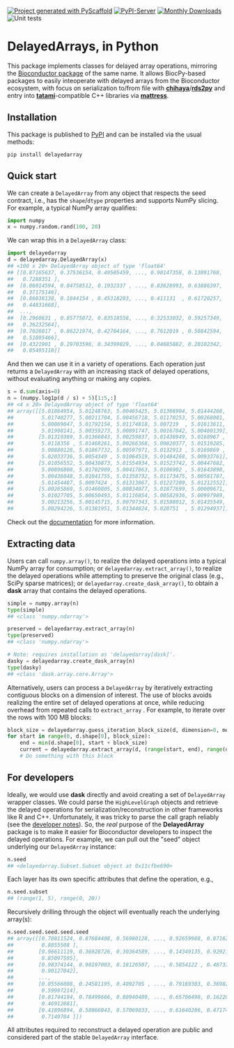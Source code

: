 <!-- These are examples of badges you might want to add to your README:
     please update the URLs accordingly

[![Built Status](https://api.cirrus-ci.com/github/<USER>/DelayedArray.svg?branch=main)](https://cirrus-ci.com/github/<USER>/DelayedArray)
[![ReadTheDocs](https://readthedocs.org/projects/DelayedArray/badge/?version=latest)](https://DelayedArray.readthedocs.io/en/stable/)
[![Coveralls](https://img.shields.io/coveralls/github/<USER>/DelayedArray/main.svg)](https://coveralls.io/r/<USER>/DelayedArray)
[![Conda-Forge](https://img.shields.io/conda/vn/conda-forge/DelayedArray.svg)](https://anaconda.org/conda-forge/DelayedArray)
[![Twitter](https://img.shields.io/twitter/url/http/shields.io.svg?style=social&label=Twitter)](https://twitter.com/DelayedArray)
-->

[![Project generated with PyScaffold](https://img.shields.io/badge/-PyScaffold-005CA0?logo=pyscaffold)](https://pyscaffold.org/)
[![PyPI-Server](https://img.shields.io/pypi/v/DelayedArray.svg)](https://pypi.org/project/DelayedArray/)
[![Monthly Downloads](https://pepy.tech/badge/DelayedArray/month)](https://pepy.tech/project/DelayedArray)
![Unit tests](https://github.com/BiocPy/DelayedArray/actions/workflows/pypi-test.yml/badge.svg)

# DelayedArrays, in Python

This package implements classes for delayed array operations, mirroring the [Bioconductor package](https://bioconductor.org/packages/DelayedArray) of the same name.
It allows BiocPy-based packages to easily inteoperate with delayed arrays from the Bioconductor ecosystem,
with focus on serialization to/from file with [**chihaya**](https://github.com/ArtifactDB/chihaya)/[**rds2py**](https://github.com/BiocPy/rds2py)
and entry into [**tatami**](https://github.com/tatami-inc/tatami)-compatible C++ libraries via [**mattress**](https://github.com/BiocPy/mattress).

## Installation

This package is published to [PyPI](https://pypi.org/project/delayedarray/) and can be installed via the usual methods:

```shell
pip install delayedarray
```

## Quick start

We can create a `DelayedArray` from any object that respects the seed contract,
i.e., has the `shape`/`dtype` properties and supports NumPy slicing.
For example, a typical NumPy array qualifies:

```python
import numpy
x = numpy.random.rand(100, 20)
```

We can wrap this in a `DelayedArray` class:

```python
import delayedarray
d = delayedarray.DelayedArray(x)
## <100 x 20> DelayedArray object of type 'float64'
## [[0.87165637, 0.37536154, 0.49505459, ..., 0.90147358, 0.13091768,
##   0.7288351 ],
##  [0.06014594, 0.04758512, 0.1932337 , ..., 0.83628993, 0.63886397,
##   0.37175146],
##  [0.86038138, 0.1844154 , 0.45318283, ..., 0.411131  , 0.61720257,
##   0.44831668],
##  ...,
##  [0.2960631 , 0.85775072, 0.83518558, ..., 0.32533032, 0.59257349,
##   0.36232564],
##  [0.7026017 , 0.86221974, 0.42704164, ..., 0.7612019 , 0.58842594,
##   0.51895466],
##  [0.4321901 , 0.29703596, 0.34399029, ..., 0.04685882, 0.20102342,
##   0.05495118]]
```

And then we can use it in a variety of operations.
Each operation just returns a `DelayedArray` with an increasing stack of delayed operations, without evaluating anything or making any copies.

```python
s = d.sum(axis=0)
n = (numpy.log1p(d / s) + 5)[1:5,:]
## <4 x 20> DelayedArray object of type 'float64'
## array([[5.01864954, 5.01248763, 5.00465425, 5.01366904, 5.01444268,
##         5.01740277, 5.00211704, 5.00456718, 5.01170253, 5.00268081,
##         5.00069047, 5.01792154, 5.01174818, 5.007219  , 5.01613611,
##         5.01998141, 5.00359273, 5.00891747, 5.00167042, 5.00480139],
##        [5.01319369, 5.01366843, 5.00259837, 5.01438949, 5.0168967 ,
##         5.0118356 , 5.01468261, 5.00266368, 5.00820377, 5.01519285,
##         5.00880128, 5.01867732, 5.00597971, 5.0132913 , 5.0169869 ,
##         5.02033736, 5.0054349 , 5.01064519, 5.01484268, 5.00933761],
##        [5.01056552, 5.00430873, 5.01554934, 5.01523742, 5.00447682,
##         5.00896808, 5.01702989, 5.00417863, 5.0106902 , 5.01643898,
##         5.00436048, 5.01041755, 5.01358732, 5.01173475, 5.00581787,
##         5.01454487, 5.0097424 , 5.01313867, 5.01227209, 5.01212552],
##        [5.00265869, 5.01460805, 5.00834077, 5.01877699, 5.00009671,
##         5.01027705, 5.00650493, 5.01116854, 5.00582936, 5.00997989,
##         5.00213256, 5.00145715, 5.00797343, 5.01588012, 5.01435549,
##         5.00294226, 5.01381951, 5.01344824, 5.020751  , 5.01294937]])
```

Check out the [documentation](https://biocpy.github.io/DelayedArray/) for more information.

## Extracting data

Users can call `numpy.array()`, to realize the delayed operations into a typical NumPy array for consumption;
or `delayedarray.extract_array()`, to realize the delayed operations while attempting to preserve the original class (e.g., SciPy sparse matrices);
or `delayedarray.create_dask_array()`, to obtain a **dask** array that contains the delayed operations.

```python
simple = numpy.array(n)
type(simple)
## <class 'numpy.ndarray'>

preserved = delayedarray.extract_array(n)
type(preserved)
## <class 'numpy.ndarray'>

# Note: requires installation as 'delayedarray[dask]'.
dasky = delayedarray.create_dask_array(n)
type(dasky)
## <class 'dask.array.core.Array'>
```

Alternatively, users can process a `DelayedArray` by iteratively extracting contiguous blocks on a dimension of interest.
The use of blocks avoids realizing the entire set of delayed operations at once, while reducing overhead from repeated calls to `extract_array` .
For example, to iterate over the rows with 100 MB blocks:

```python
block_size = delayedarray.guess_iteration_block_size(d, dimension=0, memory=1e8)
for start in range(0, d.shape[0], block_size):
    end = min(d.shape[0], start + block_size)
    current = delayedarray.extract_array(d, (range(start, end), range(d.shape[1])))
    # Do something with this block
```

## For developers

Ideally, we would use **dask** directly and avoid creating a set of `DelayedArray` wrapper classes.
We could parse the `HighLevelGraph` objects and retrieve the delayed operations for serialization/reconstruction in other frameworks like R and C++.
Unfortunately, it was tricky to parse the call graph reliably (see the [developer notes](https://biocpy.github.io/DelayedArray/developers.html)).
So, the _real_ purpose of the **DelayedArray** package is to make it easier for Bioconductor developers to inspect the delayed operations.
For example, we can pull out the "seed" object underlying our `DelayedArray` instance:

```python
n.seed
## <delayedarray.Subset.Subset object at 0x11cfbe690>
```

Each layer has its own specific attributes that define the operation, e.g.,

```python
n.seed.subset
## (range(1, 5), range(0, 20))
```

Recursively drilling through the object will eventually reach the underlying array(s):

```python
n.seed.seed.seed.seed.seed
## array([[0.78811524, 0.87684408, 0.56980128, ..., 0.92659988, 0.8716243 ,
##         0.8855508 ],
##        [0.96611119, 0.36928726, 0.30364589, ..., 0.14349135, 0.92921468,
##         0.85097595],
##        [0.98374144, 0.98197003, 0.18126507, ..., 0.5854122 , 0.48733974,
##         0.90127042],
##        ...,
##        [0.05566008, 0.24581195, 0.4092705 , ..., 0.79169303, 0.36982844,
##         0.59997214],
##        [0.81744194, 0.78499666, 0.80940409, ..., 0.65706498, 0.16220355,
##         0.46912681],
##        [0.41896894, 0.58066043, 0.57069833, ..., 0.61640286, 0.47174326,
##         0.7149704 ]])
```

All attributes required to reconstruct a delayed operation are public and considered part of the stable `DelayedArray` interface.
